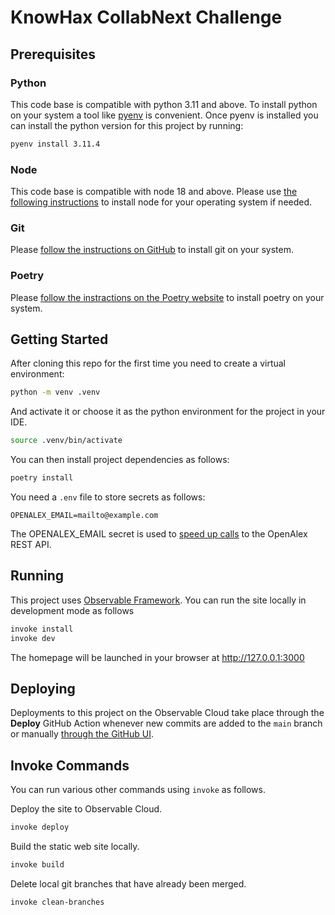# KnowHax CollabNext Challenge

## Prerequisites

### Python

This code base is compatible with python 3.11 and above. To install python on your system
a tool like [pyenv](https://github.com/pyenv/pyenv) is convenient. Once pyenv is installed
you can install the python version for this project by running:

```bash
pyenv install 3.11.4
```

### Node

This code base is compatible with node 18 and above. Please use [the following instructions](https://nodejs.org/en/learn/getting-started/how-to-install-nodejs)
to install node for your operating system if needed.

### Git

Please [follow the instructions on GitHub](https://github.com/git-guides/install-git) to install git on your system.

### Poetry

Please [follow the instractions on the Poetry website](https://python-poetry.org/docs/#installation) to install poetry on your system.

## Getting Started

After cloning this repo for the first time you need to create a virtual environment:

```bash
python -m venv .venv
```

And activate it or choose it as the python environment for the project in your IDE.

```bash
source .venv/bin/activate
```

You can then install project dependencies as follows:

```bash
poetry install
```

You need a `.env` file to store secrets as follows:

```
OPENALEX_EMAIL=mailto@example.com
```

The OPENALEX_EMAIL secret is used to [speed up calls](https://docs.openalex.org/how-to-use-the-api/api-overview) to the OpenAlex REST API.

## Running

This project uses [Observable Framework](https://observablehq.com/framework/). You can run the site locally in development mode as follows

```bash
invoke install
invoke dev
```

The homepage will be launched in your browser at http://127.0.0.1:3000

## Deploying

Deployments to this project on the Observable Cloud take place through the **Deploy** GitHub Action whenever new commits are added to the `main` branch or manually [through the GitHub UI](https://github.com/OKN-CollabNext/KnowHax/actions/workflows/deploy.yaml).

## Invoke Commands

You can run various other commands using `invoke` as follows.

Deploy the site to Observable Cloud.

```bash
invoke deploy
```

Build the static web site locally.

```bash
invoke build
```

Delete local git branches that have already been merged.

```bash
invoke clean-branches
```
